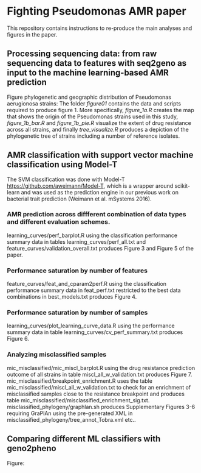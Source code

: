 # Fighting Pseudomonas AMR paper 
This repository contains instructions to re-produce the main analyses and figures in the paper.
## Processing sequencing data: from raw sequencing data to features with seq2geno as input to the machine learning-based AMR prediction 
Figure phylogenetic and geographic distribution of Pseudomonas aerugionosa strains:
The folder *figure01* contains the data and scripts required to produce figure 1. More specifically, *figure_1a.R* creates the map that shows the origin of the Pseudomonas strains used in this study, *figure_1b_bar.R* and *figure_1b_pie.R* visualize the extent of drug resistance across all strains, and finally *tree_visualize.R* produces a depiction of the phylogenetic tree of strains including a number of reference isolates.  
## AMR classification with support vector machine classification using Model-T
The SVM classification was done with Model-T https://github.com/aweimann/Model-T, which is a wrapper around scikit-learn and was used as the prediction engine in our previous work on bacterial trait prediction (Weimann et al. mSystems 2016).
### AMR prediction across diffferent combination of data types and different evaluation schemes.
learning_curves/perf_barplot.R using the classification performance summary data in tables learning_curves/perf_all.txt and feature_curves/validation_overall.txt produces Figure 3 and Figure 5 of the paper.
### Performance saturation by number of features
feature_curves/feat_and_cparam2perf.R using the classification performance summary data in feat_perf.txt restricted to the best data combinations in best_models.txt produces Figure 4. 
### Performance saturation by number of samples
learning_curves/plot_learning_curve_data.R using the performance summary data in table learning_curves/cv_perf_summary.txt produces Figure 6.
### Analyzing misclassified samples
mic_misclassified/mic_miscl_barplot.R using the drug resistance prediction outcome of all strains in table miscl_all_w_validation.txt produces Figure 7. 
mic_misclassified/breakpoint_enrichment.R uses the table mic_misclassified/miscl_all_w_validation.txt to check for an enrichment of misclassified samples close to the resistance breakpoint and produces table mic_misclassified/misclassified_enrichment_sig.txt. 
misclassified_phylogeny/graphlan.sh produces Supplementary Figures 3-6 requiring GraPlAn using the pre-generated XML in misclassified_phylogeny/tree_annot_Tobra.xml etc..
## Comparing different ML classifiers with geno2pheno 
Figure:
